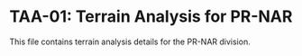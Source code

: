 # TAA-01: Terrain Analysis for PR-NAR

This file contains terrain analysis details for the PR-NAR division.
